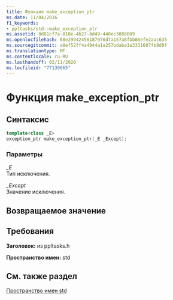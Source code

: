 ```yaml
---
title: Функция make_exception_ptr
ms.date: 11/04/2016
f1_keywords:
- ppltasks/std::make_exception_ptr
ms.assetid: 8d81cf7a-818e-4b27-8d49-440ec3088609
ms.openlocfilehash: 68e29942498187970d7a157a8fbb86efe2aac635
ms.sourcegitcommit: a8ef52ff4a4944a1a257bdaba1a3331607fb8d0f
ms.translationtype: MT
ms.contentlocale: ru-RU
ms.lasthandoff: 02/11/2020
ms.locfileid: "77139665"
---
```

# <a name="make_exception_ptr-function"></a>Функция make_exception_ptr

## <a name="syntax"></a>Синтаксис

```cpp
template<class _E>
exception_ptr make_exception_ptr(_E _Except);
```

### <a name="parameters"></a>Параметры

*_E*<br/>
Тип исключения.

*_Except*<br/>
Значение исключения.

## <a name="return-value"></a>Возвращаемое значение

## <a name="requirements"></a>Требования

**Заголовок:** из ppltasks.h

**Пространство имен:** std

## <a name="see-also"></a>См. также раздел

[Пространство имен std](std-namespace.md)
